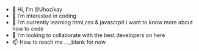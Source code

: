 - 👋 Hi, I’m @Jhozikay
- 👀 I’m interested in coding
- 🌱 I’m currently learning html,css & javascrpit i want to know more about how to code
- 💞️ I’m looking to collaborate with the best developers on here
- 📫 How to reach me ..._blank for now

<!---
Jhozikay/Jhozikay is a ✨ special ✨ repository because its `README.md` (this file) appears on your GitHub profile.
You can click the Preview link to take a look at your changes.
--->
